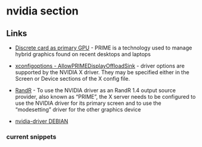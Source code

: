 # nvidia section

## Links

- [Discrete card as primary GPU](https://wiki.archlinux.org/index.php/PRIME#Discrete_card_as_primary_GPU) - PRIME is a technology used to manage hybrid graphics found on recent desktops and laptops

- [xconfigoptions - AllowPRIMEDisplayOffloadSink](https://us.download.nvidia.com/XFree86/Linux-x86_64/460.56/README/xconfigoptions.html#AllowPRIMEDisplayOffloadSink) - driver options are supported by the NVIDIA X driver. They may be specified either in the Screen or Device sections of the X config file.

- [RandR](https://us.download.nvidia.com/XFree86/Linux-x86_64/460.56/README/randr14.html) - To use the NVIDIA driver as an RandR 1.4 output source provider, also known as “PRIME”, the X server needs to be configured to use the NVIDIA driver for its primary screen and to use the “modesetting” driver for the other graphics device

- [nvidia-driver DEBIAN](https://packages.debian.org/sid/nvidia-driver)


### current snippets





